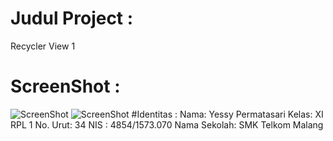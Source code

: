 # Judul Project :
Recycler View 1
# ScreenShot :
![ScreenShot](https://github.com/yessypermatasari/RecycleView1/blob/master/Screenshot_2016_11_10_18_41_44.png)
![ScreenShot](https://github.com/yessypermatasari/RecycleView1/blob/master/Screenshot_2016_11_10_18_41_51.png)
#Identitas :
Nama: Yessy Permatasari
Kelas: XI RPL 1
No. Urut: 34
NIS : 4854/1573.070
Nama Sekolah: SMK Telkom Malang
